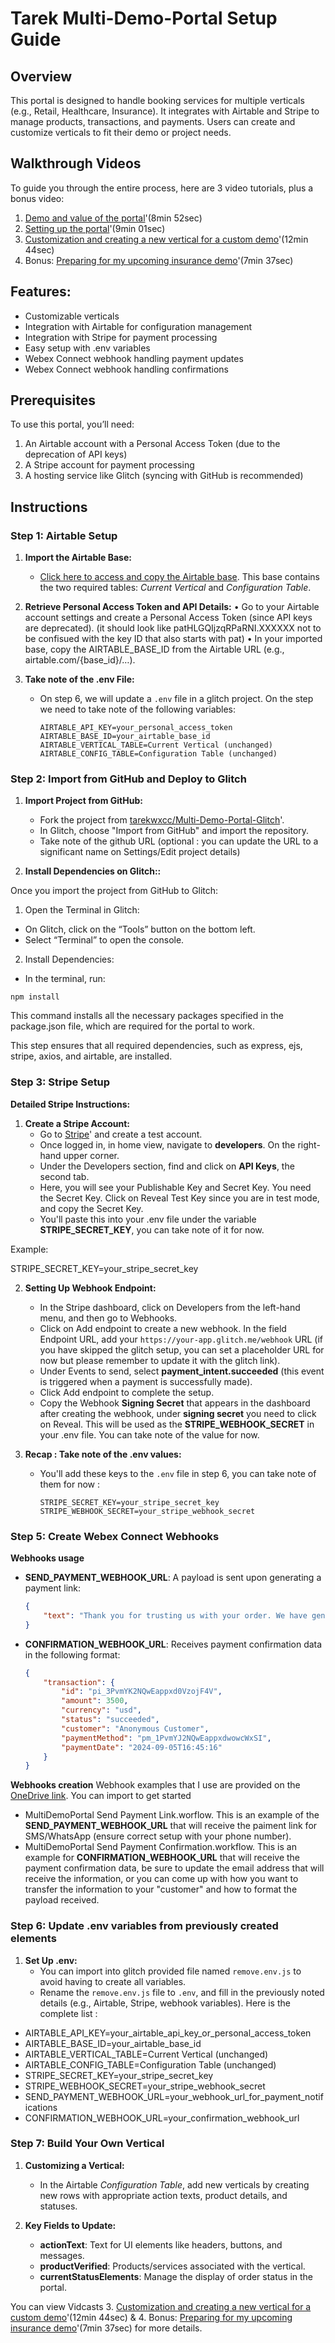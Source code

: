
# Tarek Multi-Demo-Portal Setup Guide

## Overview

This portal is designed to handle booking services for multiple verticals (e.g., Retail, Healthcare, Insurance). It integrates with Airtable and Stripe to manage products, transactions, and payments. Users can create and customize verticals to fit their demo or project needs.

## Walkthrough Videos

To guide you through the entire process, here are 3 video tutorials, plus a bonus video:

1. [Demo and value of the portal](https://app.vidcast.io/share/82eb400a-3959-4954-879b-60d171141b63)'(8min 52sec)
2. [Setting up the portal](https://app.vidcast.io/share/03ef95a2-8e49-4fed-b4b9-3f328ed66e73)'(9min 01sec)
3. [Customization and creating a new vertical for a custom demo](https://app.vidcast.io/share/62c3d3a2-2904-4429-bd6f-7daa14649293)'(12min 44sec)
4. Bonus: [Preparing for my upcoming insurance demo](https://app.vidcast.io/share/6a7742a7-fc88-40df-98d6-4790dbfc6973)'(7min 37sec)

## Features:
- Customizable verticals
- Integration with Airtable for configuration management
- Integration with Stripe for payment processing
- Easy setup with .env variables
- Webex Connect webhook handling payment updates 
- Webex Connect webhook handling confirmations

## Prerequisites
To use this portal, you’ll need:
1.	An Airtable account with a Personal Access Token (due to the deprecation of API keys)
2. A Stripe account for payment processing
3. A hosting service like Glitch (syncing with GitHub is recommended)

## Instructions

### Step 1: Airtable Setup

1. **Import the Airtable Base:**
   - [Click here to access and copy the Airtable base](https://airtable.com/appiuy3ZRMNu7BQLd/shrN4PkssfLMNGi3u). This base contains the two required tables: *Current Vertical* and *Configuration Table*.
   
2.	**Retrieve Personal Access Token and API Details:**
	•	Go to your Airtable account settings and create a Personal Access Token (since API keys are deprecated). (it should look like patHLGQIjzqRPaRNI.XXXXXX not to be confisued with the key ID that also starts with pat)
	•	In your imported base, copy the AIRTABLE_BASE_ID from the Airtable URL (e.g., airtable.com/{base_id}/…).

3. **Take note of the .env File:**
   - On step 6, we will update a `.env` file in a glitch project. On the step we need to take note of the following variables:
     ```
     AIRTABLE_API_KEY=your_personal_access_token
     AIRTABLE_BASE_ID=your_airtable_base_id
     AIRTABLE_VERTICAL_TABLE=Current Vertical (unchanged)
     AIRTABLE_CONFIG_TABLE=Configuration Table (unchanged)
     ```

### Step 2: Import from GitHub and Deploy to Glitch

1. **Import Project from GitHub:**
   - Fork the project from [tarekwxcc/Multi-Demo-Portal-Glitch](https://github.com/tarekwxcc/Multi-Demo-Portal-Glitch)'.
   - In Glitch, choose "Import from GitHub" and import the repository.
   - Take note of the github URL (optional : you can update the URL to a significant name on Settings/Edit project details)
  
2. **Install Dependencies on Glitch::**

Once you import the project from GitHub to Glitch:

1. Open the Terminal in Glitch:
- On Glitch, click on the “Tools” button on the bottom left.
- Select “Terminal” to open the console.
2. Install Dependencies:
- In the terminal, run:

```
npm install
```
This command installs all the necessary packages specified in the package.json file, which are required for the portal to work.

This step ensures that all required dependencies, such as express, ejs, stripe, axios, and airtable, are installed.

### Step 3: Stripe Setup

**Detailed Stripe Instructions:**

1. **Create a Stripe Account:**
   - Go to [Stripe](https://stripe.com)' and create a test account.
   -	Once logged in, in home view, navigate to **developers**. On the right-hand upper corner.
   -  Under the Developers section, find and click on **API Keys**, the second tab.
   -	Here, you will see your Publishable Key and Secret Key. You need the Secret Key. Click on Reveal Test Key since you are in test mode, and copy the Secret Key.
   - You'll paste this into your .env file under the variable **STRIPE_SECRET_KEY**, you can take note of it for now.

Example:

STRIPE_SECRET_KEY=your_stripe_secret_key

2. **Setting Up Webhook Endpoint:**

   - In the Stripe dashboard, click on Developers from the left-hand menu, and then go to Webhooks.
   - Click on Add endpoint to create a new webhook. In the field Endpoint URL, add your `https://your-app.glitch.me/webhook` URL (if you have skipped the glitch setup, you can set a placeholder URL for now but please remember to update it with the glitch link).
   - Under Events to send, select **payment_intent.succeeded** (this event is triggered when a payment is successfully made).
   - Click Add endpoint to complete the setup.
   - Copy the Webhook **Signing Secret** that appears in the dashboard after creating the webhook, under **signing secret** you need to click on Reveal. This will be used as the **STRIPE_WEBHOOK_SECRET** in your .env file. You can take note of the value for now.

3. **Recap : Take note of the .env values:**
   - You'll add these keys to the `.env` file in step 6, you can take note of them for now : 
     ```
     STRIPE_SECRET_KEY=your_stripe_secret_key
     STRIPE_WEBHOOK_SECRET=your_stripe_webhook_secret
     ```

### Step 5: Create Webex Connect Webhooks

**Webhooks usage**
- **SEND_PAYMENT_WEBHOOK_URL**: A payload is sent upon generating a payment link:
  ```json
  {
      "text": "Thank you for trusting us with your order. We have generated a secure payment link for you: {{paymentLink}}"
  }
  ```
- **CONFIRMATION_WEBHOOK_URL**: Receives payment confirmation data in the following format:
  ```json
  {
      "transaction": {
          "id": "pi_3PvmYK2NQwEappxd0VzojF4V",
          "amount": 3500,
          "currency": "usd",
          "status": "succeeded",
          "customer": "Anonymous Customer",
          "paymentMethod": "pm_1PvmYJ2NQwEappxdwowcWxSI",
          "paymentDate": "2024-09-05T16:45:16"
      }
  }
  ```

**Webhooks creation**
Webhook examples that I use are provided on the [OneDrive link](https://cisco-my.sharepoint.com/my?id=%2Fpersonal%2Ftayadi%5Fcisco%5Fcom%2FDocuments%2FTarek%20Mult%2DDemo%2DPortal%20resources). You can import to get started
- MultiDemoPortal Send Payment Link.worflow. This is an example of the **SEND_PAYMENT_WEBHOOK_URL** that will receive the paiment link for SMS/WhatsApp (ensure correct setup with your phone number). 
- MultiDemoPortal Send Payment Confirmation.workflow. This is an example for **CONFIRMATION_WEBHOOK_URL** that will receive the payment confirmation data, be sure to update the email address that will receive the information, or you can come up with how you want to transfer the information to your "customer" and how to format the payload received.


### Step 6: Update .env variables from previously created elements 

1. **Set Up .env:**
   - You can import into glitch provided file named `remove.env.js` to avoid having to create all variables. 
   - Rename the `remove.env.js` file to `.env`, and fill in the previously noted details (e.g., Airtable, Stripe, webhook variables). Here is the complete list : 

- AIRTABLE_API_KEY=your_airtable_api_key_or_personal_access_token
- AIRTABLE_BASE_ID=your_airtable_base_id
- AIRTABLE_VERTICAL_TABLE=Current Vertical (unchanged)
- AIRTABLE_CONFIG_TABLE=Configuration Table (unchanged)
- STRIPE_SECRET_KEY=your_stripe_secret_key
- STRIPE_WEBHOOK_SECRET=your_stripe_webhook_secret
- SEND_PAYMENT_WEBHOOK_URL=your_webhook_url_for_payment_notifications
- CONFIRMATION_WEBHOOK_URL=your_confirmation_webhook_url

### Step 7: Build Your Own Vertical

1. **Customizing a Vertical:**
   - In the Airtable *Configuration Table*, add new verticals by creating new rows with appropriate action texts, product details, and statuses.

2. **Key Fields to Update:**
   - **actionText**: Text for UI elements like headers, buttons, and messages.
   - **productVerified**: Products/services associated with the vertical.
   - **currentStatusElements**: Manage the display of order status in the portal.

You can view Vidcasts 3. [Customization and creating a new vertical for a custom demo](https://app.vidcast.io/share/62c3d3a2-2904-4429-bd6f-7daa14649293)'(12min 44sec) & 4. Bonus: [Preparing for my upcoming insurance demo](https://app.vidcast.io/share/6a7742a7-fc88-40df-98d6-4790dbfc6973)'(7min 37sec) for more details.
